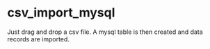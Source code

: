 # csv_import_mysql
Just drag and drop a csv file. A mysql table is then created and data records are imported. 

